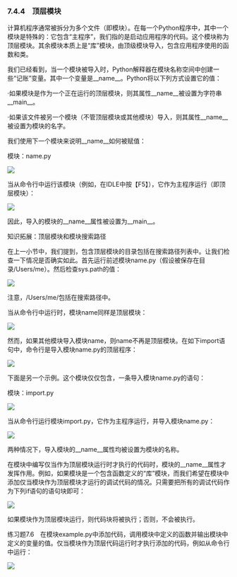    

### 7.4.4　顶层模块

计算机程序通常被拆分为多个文件（即模块）。在每一个Python程序中，其中一个模块是特殊的：它包含“主程序”，我们指的是启动应用程序的代码。这个模块称为顶层模块。其余模块本质上是“库”模块，由顶级模块导入，包含应用程序使用的函数和类。

我们已经看到，当一个模块被导入时，Python解释器在模块名称空间中创建一些“记账”变量。其中一个变量是__name__。Python将以下列方式设置它的值：

·如果模块是作为一个正在运行的顶层模块，则其属性__name__被设置为字符串__main__。

·如果该文件被另一个模块（不管顶层模块或其他模块）导入，则其属性__name__被设置为模块的名字。

我们使用下一个模块来说明__name__如何被赋值：

模块：name.py

![](0-Assets/Epubook/程序员编程语言经典合集（计算机科学丛书5册套装），javapython编程语言含经典教材龙书《编译原理》%20(Bruce%20Eckel%20%20Alfred%20V.%20Aho%20%20Monica%20S.%20Lam%20etc.)%20(Z-Library)/images/image08730.jpeg)

当从命令行中运行该模块（例如，在IDLE中按【F5】），它作为主程序运行（即顶层模块）：

![](0-Assets/Epubook/程序员编程语言经典合集（计算机科学丛书5册套装），javapython编程语言含经典教材龙书《编译原理》%20(Bruce%20Eckel%20%20Alfred%20V.%20Aho%20%20Monica%20S.%20Lam%20etc.)%20(Z-Library)/images/image08731.jpeg)

因此，导入的模块的__name__属性被设置为__main__。

知识拓展：顶层模块和模块搜索路径

在上一小节中，我们提到，包含顶层模块的目录包括在搜索路径列表中。让我们检查一下情况是否确实如此。首先运行前述模块name.py（假设被保存在目录/Users/me）。然后检查sys.path的值：

![](0-Assets/Epubook/程序员编程语言经典合集（计算机科学丛书5册套装），javapython编程语言含经典教材龙书《编译原理》%20(Bruce%20Eckel%20%20Alfred%20V.%20Aho%20%20Monica%20S.%20Lam%20etc.)%20(Z-Library)/images/image08732.jpeg)

注意，/Users/me/包括在搜索路径中。

当从命令行中运行时，模块name同样是顶层模块：

![](0-Assets/Epubook/程序员编程语言经典合集（计算机科学丛书5册套装），javapython编程语言含经典教材龙书《编译原理》%20(Bruce%20Eckel%20%20Alfred%20V.%20Aho%20%20Monica%20S.%20Lam%20etc.)%20(Z-Library)/images/image08733.jpeg)

然而，如果其他模块导入模块name，则name不再是顶层模块。在如下import语句中，命令行是导入模块name.py的顶层程序：

![](0-Assets/Epubook/程序员编程语言经典合集（计算机科学丛书5册套装），javapython编程语言含经典教材龙书《编译原理》%20(Bruce%20Eckel%20%20Alfred%20V.%20Aho%20%20Monica%20S.%20Lam%20etc.)%20(Z-Library)/images/image08734.jpeg)

下面是另一个示例。这个模块仅仅包含，一条导入模块name.py的语句：

模块：import.py

![](0-Assets/Epubook/程序员编程语言经典合集（计算机科学丛书5册套装），javapython编程语言含经典教材龙书《编译原理》%20(Bruce%20Eckel%20%20Alfred%20V.%20Aho%20%20Monica%20S.%20Lam%20etc.)%20(Z-Library)/images/image08735.jpeg)

当从命令行运行模块import.py，它作为主程序运行，并导入模块name.py：

![](0-Assets/Epubook/程序员编程语言经典合集（计算机科学丛书5册套装），javapython编程语言含经典教材龙书《编译原理》%20(Bruce%20Eckel%20%20Alfred%20V.%20Aho%20%20Monica%20S.%20Lam%20etc.)%20(Z-Library)/images/image08736.jpeg)

两种情况下，导入模块的__name__属性均被设置为模块的名称。

在模块中编写仅当作为顶层模块运行时才执行的代码时，模块的__name__属性才发挥作用。例如，如果模块是一个包含函数定义的“库”模块，而我们希望在模块中添加仅当模块作为顶层模块才运行的调试代码的情况。只需要把所有的调试代码作为下列if语句的语句块即可：

![](0-Assets/Epubook/程序员编程语言经典合集（计算机科学丛书5册套装），javapython编程语言含经典教材龙书《编译原理》%20(Bruce%20Eckel%20%20Alfred%20V.%20Aho%20%20Monica%20S.%20Lam%20etc.)%20(Z-Library)/images/image08737.jpeg)

如果模块作为顶层模块运行，则代码块将被执行；否则，不会被执行。

练习题7.6　在模块example.py中添加代码，调用模块中定义的函数并输出模块中定义的变量的值。仅当模块作为顶层代码运行时才执行添加的代码，例如从命令行中运行：

![](0-Assets/Epubook/程序员编程语言经典合集（计算机科学丛书5册套装），javapython编程语言含经典教材龙书《编译原理》%20(Bruce%20Eckel%20%20Alfred%20V.%20Aho%20%20Monica%20S.%20Lam%20etc.)%20(Z-Library)/images/image08738.jpeg)